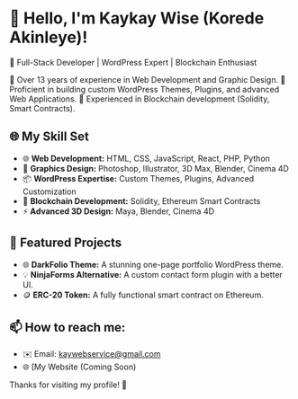 # 👋 Hello, I'm Kaykay Wise (Korede Akinleye)!

🚀 Full-Stack Developer | WordPress Expert | Blockchain Enthusiast

🔹 Over 13 years of experience in Web Development and Graphic Design.
🔹 Proficient in building custom WordPress Themes, Plugins, and advanced Web Applications.
🔹 Experienced in Blockchain development (Solidity, Smart Contracts).

## 🌐 My Skill Set
- 🌐 **Web Development:** HTML, CSS, JavaScript, React, PHP, Python
- 🎨 **Graphics Design:** Photoshop, Illustrator, 3D Max, Blender, Cinema 4D
- 📦 **WordPress Expertise:** Custom Themes, Plugins, Advanced Customization
- 🔐 **Blockchain Development:** Solidity, Ethereum Smart Contracts
- ⚡ **Advanced 3D Design:** Maya, Blender, Cinema 4D

## 💼 Featured Projects
- 🌐 **DarkFolio Theme:** A stunning one-page portfolio WordPress theme.
- 💡 **NinjaForms Alternative:** A custom contact form plugin with a better UI.
- 🪙 **ERC-20 Token:** A fully functional smart contract on Ethereum.

## 📫 How to reach me:
- ✉️ Email: kaywebservice@gmail.com
- 🌐 [My Website (Coming Soon)

Thanks for visiting my profile! 🚀
